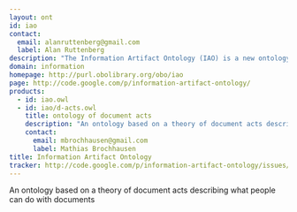```yaml
---
layout: ont
id: iao
contact: 
  email: alanruttenberg@gmail.com
  label: Alan Ruttenberg
description: "The Information Artifact Ontology (IAO) is a new ontology of information entities, originally driven by work by the OBI digital entity and realizable information entity branch. "
domain: information
homepage: http://purl.obolibrary.org/obo/iao
page: http://code.google.com/p/information-artifact-ontology/
products: 
  - id: iao.owl
  - id: iao/d-acts.owl
    title: ontology of document acts
    description: "An ontology based on a theory of document acts describing what people can do with documents"
    contact: 
      email: mbrochhausen@gmail.com
      label: Mathias Brochhausen
title: Information Artifact Ontology
tracker: http://code.google.com/p/information-artifact-ontology/issues/list
---
```


An ontology based on a theory of document acts describing what people can do with documents